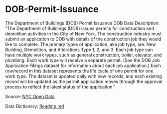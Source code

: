 # DOB-Permit-Issuance
The Department of Buildings (DOB) Permit Issuance
DOB Data Description: "The Department of Buildings (DOB) issues permits for construction and demolition activities in the City of New York. The construction industry must submit an application to DOB with details of the construction job they would like to complete. The primary types of application, aka job type, are: New Building, Demolition, and Alterations Type 1, 2, and 3. Each job type can have multiple work types, such as general construction, boiler, elevator, and plumbing. Each work type will receive a separate permit. (See the DOB Job Application Filings dataset for information about each job application.) Each row/record in this dataset represents the life cycle of one permit for one work type. The dataset is updated daily with new records, and each existing record will be updated as the permit application moves through the approval process to reflect the latest status of the application."

Source: [NYC Open Data](https://data.cityofnewyork.us/Housing-Development/DOB-Permit-Issuance/ipu4-2q9a/about_data)

Data Dictionary: [Readme.md](https://github.com/nicolerodriguez16/DOB-Permit-Issuance/tree/main/docs)